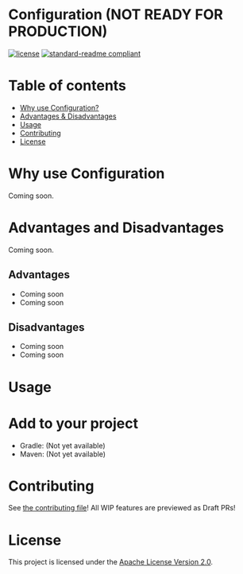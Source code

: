 # Configuration (NOT READY FOR PRODUCTION)
[![license](https://img.shields.io/github/license/NatroxMC/Configuration?style=for-the-badge&color=b2204c)](../LICENSE)
[![standard-readme compliant](https://img.shields.io/badge/readme%20style-standard-brightgreen.svg?style=for-the-badge)](https://github.com/RichardLitt/standard-readme)

# Table of contents
- [Why use Configuration?](#why-use-configuration)
- [Advantages & Disadvantages](#advantages-and-disadvantages)
- [Usage](#usage)
- [Contributing](#contributing)
- [License](#license)

# Why use Configuration

Coming soon.

# Advantages and Disadvantages

Coming soon.

## Advantages

- Coming soon
- Coming soon

## Disadvantages

- Coming soon
- Coming soon

# Usage

# Add to your project
- Gradle: (Not yet available)
- Maven: (Not yet available)

# Contributing
See [the contributing file](CONTRIBUTING.md)!
All WIP features are previewed as Draft PRs!

# License
This project is licensed under the [Apache License Version 2.0](../LICENSE).
